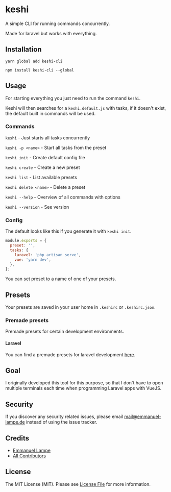 # keshi

A simple CLI for running commands concurrently.

Made for laravel but works with everything.

## Installation

`yarn global add keshi-cli`

`npm install keshi-cli --global`

## Usage

For starting everything you just need to run the command `keshi`.

Keshi will then searches for a `keshi.default.js` with tasks, if it doesn't exist, the default built in commands will be used.

### Commands

`keshi` - Just starts all tasks concurrently

`keshi -p <name>` - Start all tasks from the preset

`keshi init` - Create default config file

`keshi create` - Create a new preset

`keshi list` - List available presets

`keshi delete <name>` - Delete a preset

`keshi --help` - Overview of all commands with options

`keshi --version` - See version

### Config

The default looks like this if you generate it with `keshi init`.

```js
module.exports = {
  preset: '',
  tasks: {
    laravel: 'php artisan serve',
    vue: 'yarn dev',
  },
};
```

You can set preset to a name of one of your presets.

## Presets

Your presets are saved in your user home in `.keshirc` or `.keshirc.json`.

### Premade presets

Premade presets for certain development environments.

#### Laravel

You can find a premade presets for laravel development [here](./presets/laravel-development.json).

## Goal

I originally developed this tool for this purpose, so that I don't have to open multiple terminals each time when programming Laravel apps with VueJS.

## Security

If you discover any security related issues, please email mail@emmanuel-lampe.de instead of using the issue tracker.

## Credits

- [Emmanuel Lampe](https://github.com/rexlmanu)
- [All Contributors](../../contributors)

## License

The MIT License (MIT). Please see [License File](LICENSE.md) for more information.
